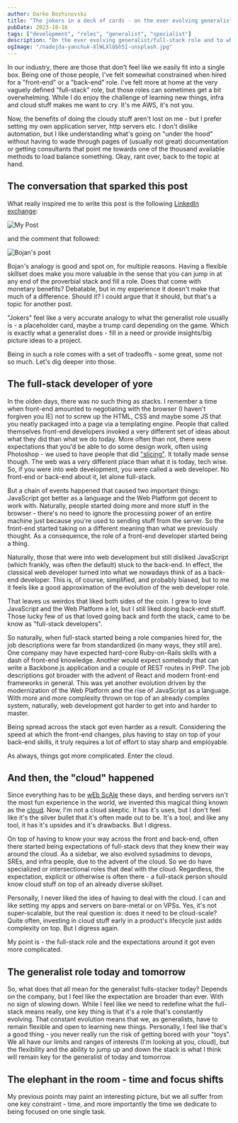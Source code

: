 ```yaml
---
author: Darko Bozhinovski
title: "The jokers in a deck of cards - on the ever evolving generalist role"
pubDate: 2023-10-16
tags: ["development", "roles", "generalist", "specialist"]
description: "On the ever evolving generalist/full-stack role and to what extent does it make sense to broaden your skillset."
ogImage: "/nadejda-yanchuk-XlWLXlObh5I-unsplash.jpg"
---
```


In our industry, there are those that don't feel like we easily fit into a single box. Being one of those people, I've felt somewhat constrained when hired for a "front-end" or a "back-end" role. I've felt more at home at the very vaguely defined "full-stack" role, but those roles can sometimes get a bit overwhelming. While I do enjoy the challenge of learning new things, infra and cloud stuff makes me want to cry. It's me AWS, it's not you.

Now, the benefits of doing the cloudy stuff aren't lost on me - but I prefer setting my own application server, http servers etc. I don't dislike automation, but I like understanding what's going on "under the hood" without having to wade through pages of (usually not great) documentation or getting consultants that point me towards one of the thousand available methods to load balance something. Okay, rant over, back to the topic at hand.

## The conversation that sparked this post

What really inspired me to write this post is the following [LinkedIn exchange](https://www.linkedin.com/feed/update/urn:li:activity:7117142861547999232/):

![My Post](/li-post-darko.png)

and the comment that followed:

![Bojan's post](/li-post-bojan.png)

Bojan's analogy is good and spot on, for multiple reasons. Having a flexible skillset does make you more valuable in the sense that you can jump in at any end of the proverbial stack and fill a role. Does that come with monetary benefits? Debatable, but in my experience it doesn't make that much of a difference. Should it? I could argue that it should, but that's a topic for another post.

"Jokers" feel like a very accurate analogy to what the generalist role usually is - a placeholder card, maybe a trump card depending on the game. Which is exactly what a generalist does - fill in a need or provide insights/big picture ideas to a project.

Being in such a role comes with a set of tradeoffs - some great, some not so much. Let's dig deeper into those.

## The full-stack developer of yore

In the olden days, there was no such thing as stacks. I remember a time when front-end amounted to negotiating with the browser (I haven't forgiven you IE) not to screw up the HTML, CSS and maybe some JS that you neatly packaged into a page via a templating engine. People that called themselves front-end developers invoked a very different set of ideas about what they did than what we do today. More often than not, there were expectations that you'd be able to do some design work, often using Photoshop - we used to have people that did ["slicing"](<https://en.wikipedia.org/wiki/Slicing_(interface_design)>). It totally made sense though. The web was a very different place than what it is today, tech wise. So, if you were into web development, you were called a web developer. No front-end or back-end about it, let alone full-stack.

But a chain of events happened that caused two important things: JavaScript got better as a language and the Web Platform got decent to work with. Naturally, people started doing more and more stuff in the browser - there's no need to ignore the processing power of an entire machine just because you're used to sending stuff from the server. So the front-end started taking on a different meaning than what we previously thought. As a consequence, the role of a front-end developer started being a thing.

Naturally, those that were into web development but still disliked JavaScript (which frankly, was often the default) stuck to the back-end. In effect, the classical web developer turned into what we nowadays think of as a back-end developer. This is, of course, simplified, and probably biased, but to me it feels like a good approximation of the evolution of the web developer role.

That leaves us weirdos that liked both sides of the coin. I grew to love JavaScript and the Web Platform a lot, but I still liked doing back-end stuff. Those lucky few of us that loved going back and forth the stack, came to be know as "full-stack developers".

So naturally, when full-stack started being a role companies hired for, the job descriptions were far from standardized (in many ways, they still are). One company may have expected hard-core Ruby-on-Rails skills with a dash of front-end knowledge. Another would expect somebody that can write a Backbone.js application and a couple of REST routes in PHP. The job descriptions got broader with the advent of React and modern front-end frameworks in general. This was yet another evolution driven by the modernization of the Web Platform and the rise of JavaScript as a language. With more and more complexity thrown on top of an already complex system, naturally, web development got harder to get into and harder to master.

Being spread across the stack got even harder as a result. Considering the speed at which the front-end changes, plus having to stay on top of your back-end skills, it truly requires a lot of effort to stay sharp and employable.

As always, things got more complicated. Enter the cloud.

## And then, the "cloud" happened

Since everything has to be [wEb ScAle](https://www.reddit.com/r/ProgrammerHumor/comments/62rsd0/mongodb_is_web_scale/) these days, and herding servers isn't the most fun experience in the world, we invented this magical thing known as the [cloud](https://en.wikipedia.org/wiki/Cloud_computing). Now, I'm not a cloud skeptic. It has it's uses, but I don't feel like it's the silver bullet that it's often made out to be. It's a tool, and like any tool, it has it's upsides and it's drawbacks. But I digress.

On top of having to know your way across the front and back-end, often there started being expectations of full-stack devs that they knew their way around the cloud. As a sidebar, we also evolved sysadmins to devops, SREs, and infra people, due to the advent of the cloud. So we do have specialized or intersectional roles that deal with the cloud. Regardless, the expectation, explicit or otherwise is often there - a full-stack person should know cloud stuff on top of an already diverse skillset.

Personally, I never liked the idea of having to deal with the cloud. I can and like setting my apps and servers on bare-metal or on VPSs. Yes, it's not super-scalable, but the real question is: does it need to be cloud-scale? Quite often, investing in cloud stuff early in a product's lifecycle just adds complexity on top. But I digress again.

My point is - the full-stack role and the expectations around it got even more complicated.

## The generalist role today and tomorrow

So, what does that all mean for the generalist fulls-stacker today? Depends on the company, but I feel like the expectation are broader than ever. With no sign of slowing down. While I feel like we need to redefine what the full-stack means really, one key thing is that it's a role that's constantly evolving. That constant evolution means that we, as generalists, have to remain flexible and open to learning new things. Personally, I feel like that's a good thing - you never really run the risk of getting bored with your "toys". We all have our limits and ranges of interests (I'm looking at you, cloud), but the flexibility and the ability to jump up and down the stack is what I think will remain key for the generalist of today and tomorrow.

## The elephant in the room - time and focus shifts

My previous points may paint an interesting picture, but we all suffer from one key constraint - time, and more importantly the time we dedicate to being focused on one single task.

